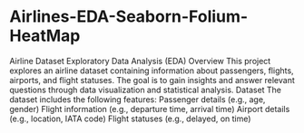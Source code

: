 # Airlines-EDA-Seaborn-Folium-HeatMap

Airline Dataset Exploratory Data Analysis (EDA)
Overview
This project explores an airline dataset containing information about passengers, flights, airports, and flight statuses. The goal is to gain insights and answer relevant questions through data visualization and statistical analysis.
Dataset
The dataset includes the following features:
Passenger details (e.g., age, gender)
Flight information (e.g., departure time, arrival time)
Airport details (e.g., location, IATA code)
Flight statuses (e.g., delayed, on time)
